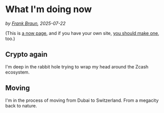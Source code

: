 # What I'm doing now

*by [Frank Braun](/), 2025-07-22*

(This is [a now page](https://nownownow.com/about), and if you have your own site, [you should make one](https://nownownow.com/about), too.)

## Crypto again

I'm deep in the rabbit hole trying to wrap my head around the Zcash ecosystem.

## Moving

I'm in the process of moving from Dubai to Switzerland.
From a megacity back to nature.
